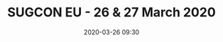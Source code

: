 ---
templateKey: 'event-page'
title: SUGCON EU - 26 & 27 March 2020
sup: The Sitecore User Group Conference (SUGCON) brings the Sitecore user community together and provides the perfect platform to gain knowledge and get inspired by the potential within Sitecore Experience Cloud, Experience Commerce, Content Hub and more. After many very successful events, we are expecting over 500 attendees to attend the event.
date: 2020-03-26 09:30
dateConfirmed: true
externalLink: https://europe.sugcon.events/
venue:
  name: Budapest Congress Center
  address: Budapest, Jagelló út 1-3, 1123, Hungary
agenda:
  - agenda-item:
    time: "18:00"
    value: Arrival and networking
meta:
  metaTitle: SUGCON - 26 27 March 2020
  metaDescription: SUGCON brings the Sitecore user community together in Hungary! 
  metaKeywords: sitecore, sugcon, hungary
---